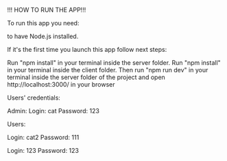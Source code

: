 !!! HOW TO RUN THE APP!!!

To run this app you need:

to have Node.js installed.

If it's the first time you launch this app follow next steps:

Run "npm install" in your terminal inside the server folder.
Run "npm install" in your terminal inside the client folder.
Then run "npm run dev" in your terminal inside the server folder of the project and open http://localhost:3000/ in your browser

Users' credentials:

Admin:
Login: cat
Password: 123

Users:

Login: cat2
Password: 111

Login: 123
Password: 123
